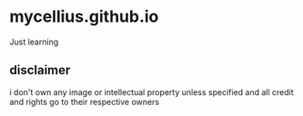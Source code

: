 # mycellius.github.io

Just learning

## disclaimer
i don't own any image or intellectual property unless specified and all credit and rights go to their respective owners